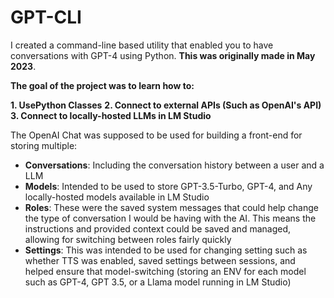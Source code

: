 # GPT-CLI
I created a command-line based utility that enabled you to have conversations with GPT-4 using Python. **This was originally made in May 2023**.

**The goal of the project was to learn how to:**

**1. UsePython Classes**
**2. Connect to external APIs (Such as OpenAI's API)**
**3. Connect to locally-hosted LLMs in LM Studio**

The OpenAI Chat was supposed to be used for building a front-end for storing multiple:
- **Conversations**: Including the conversation history between a user and a LLM
- **Models**: Intended to be used to store GPT-3.5-Turbo, GPT-4, and Any locally-hosted models available in LM Studio
- **Roles**: These were the saved system messages that could help change the type of conversation I would be having with the AI. This means the instructions and provided context could be saved and managed, allowing for switching between roles fairly quickly
- **Settings**: This was intended to be used for changing setting such as whether TTS was enabled, saved settings between sessions, and helped ensure that model-switching (storing an ENV for each model such as GPT-4, GPT 3.5, or a Llama model running in LM Studio)
